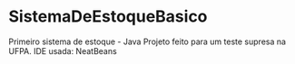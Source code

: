 # SistemaDeEstoqueBasico
 Primeiro sistema de estoque - Java
 Projeto feito para um teste supresa na UFPA.
 IDE usada: NeatBeans
